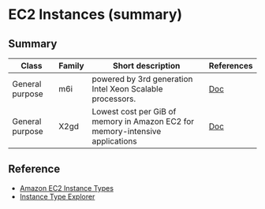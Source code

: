 # EC2 Instances (summary)

## Summary

<table>
    <thead>
        <tr>
            <th>Class</th>
            <th>Family</th>
            <th>Short description</th>
            <th>References</th>
        </tr>
    </thead>
    <tbody>
           <tr>
                <td><span>General purpose</span></td>
                <td><span>m6i</span></td>
                <td><span>powered by 3rd generation Intel Xeon Scalable processors.</span></td>
                <td><span> 
                    <a href="https://aws.amazon.com/ec2/instance-types/m6i/"> Doc </a>
                </span></td>
            </tr>
           <tr>
                <td><span>General purpose</span></td>
                <td><span>X2gd</span></td>
                <td><span>Lowest cost per GiB of memory in Amazon EC2 for memory-intensive applications</span></td>
                <td><span> 
                    <a href="https://aws.amazon.com/ec2/instance-types/x2g/"> Doc </a>
                </span></td>
            </tr>
    </tbody>
</table>


## Reference

- [Amazon EC2 Instance Types](https://aws.amazon.com/ec2/instance-types/)
- [Instance Type Explorer](https://aws.amazon.com/pt/ec2/instance-explorer/?ec2-instances-cards.sort-by=item.additionalFields.category-order&ec2-instances-cards.sort-order=asc&awsf.ec2-instances-filter-category=*all&awsf.ec2-instances-filter-processors=*all&awsf.ec2-instances-filter-accelerators=*all&awsf.ec2-instances-filter-capabilities=*all&awsm.page-ec2-instances-cards=2)

